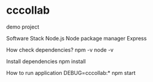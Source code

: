 # cccollab
demo project

Software Stack
Node.js 
Node package manager 
Express 



How check dependencies?
npm -v 
node -v

Install dependencies
npm install

How to run application
DEBUG=cccollab:* npm start
